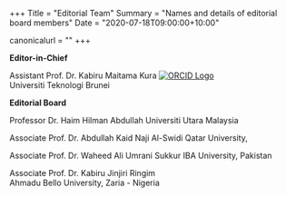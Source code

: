 +++
Title = "Editorial Team"
Summary = "Names and details of editorial board members"
Date = "2020-07-18T09:00:00+10:00"

canonicalurl = ""
+++

**Editor-in-Chief**

Assistant Prof. Dr. Kabiru Maitama Kura [![ORCID Logo](/img/orcid.png)](https://orcid.org/0000-0001-7863-2604)  
Universiti Teknologi Brunei

**Editorial Board**

Professor Dr. Haim Hilman Abdullah
Universiti Utara Malaysia

Associate Prof. Dr. Abdullah Kaid Naji Al-Swidi
Qatar University,

Associate Prof. Dr. Waheed Ali Umrani
Sukkur IBA University, Pakistan

Associate Prof. Dr. Kabiru Jinjiri Ringim       
Ahmadu Bello University, Zaria - Nigeria

